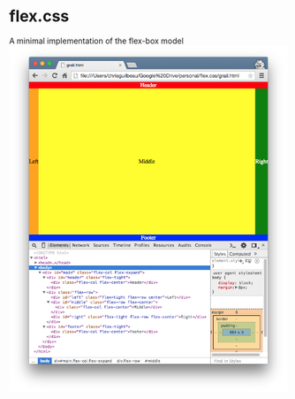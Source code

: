 # flex.css
A minimal implementation of the flex-box model
![Alt text](https://github.com/chrisguilbeau/flex.css/blob/master/grail.png "grail example")
